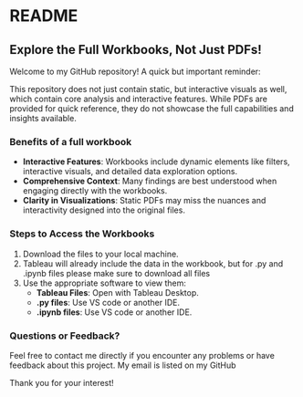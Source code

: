 # README

## Explore the Full Workbooks, Not Just PDFs!

Welcome to my GitHub repository! A quick but important reminder:

This repository does not just contain static, but interactive visuals as well, which contain core analysis and interactive features. While PDFs are provided for quick reference, they do not showcase the full capabilities and insights available.

### Benefits of a full workbook
- **Interactive Features**: Workbooks include dynamic elements like filters, interactive visuals, and detailed data exploration options.
- **Comprehensive Context**: Many findings are best understood when engaging directly with the workbooks.
- **Clarity in Visualizations**: Static PDFs may miss the nuances and interactivity designed into the original files.

### Steps to Access the Workbooks
1. Download the files to your local machine.
2. Tableau will already include the data in the workbook, but for .py and .ipynb files please make sure to download all files
3. Use the appropriate software to view them:
   - **Tableau Files**: Open with Tableau Desktop.
   - **.py files**: Use VS code or another IDE.
   - **.ipynb files**: Use VS code or another IDE.

### Questions or Feedback?
Feel free to contact me directly if you encounter any problems or have feedback about this project. My email is listed on my GitHub

Thank you for your interest! 
